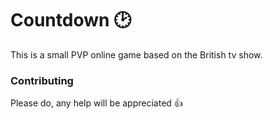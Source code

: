 # Countdown :clock2:

This is a small PVP online game based on the British tv show. 

### Contributing
Please do, any help will be appreciated :thumbsup:
